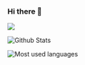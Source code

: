 ### Hi there 👋

<!--
**icositetrachoron-programmer/icositetrachoron-programmer** is a ✨ _special_ ✨ repository because its `README.md` (this file) appears on your GitHub profile.

Here are some ideas to get you started:

- 🔭 I’m currently working on ...
- 🌱 I’m currently learning ...
- 👯 I’m looking to collaborate on ...
- 🤔 I’m looking for help with ...
- 💬 Ask me about ...
- 📫 How to reach me: ...
- 😄 Pronouns: ...
- ⚡ Fun fact: ...
-->
![](https://komarev.com/ghpvc/?username=programmeruser2)

![Github Stats](https://github-readme-stats.vercel.app/api?username=programmeruser2&count_private=true&theme=blueberry&show_icons=true&include_all_commits=true)

![Most used languages](https://github-readme-stats.vercel.app/api/top-langs?username=programmeruser2&theme=merko) 
